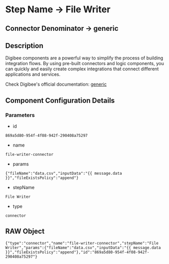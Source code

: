 # Step Name -> File Writer
## Connector Denominator -> generic

## Description

Digibee components are a powerful way to simplify the process of building integration flows. By using pre-built connectors and logic components, you can quickly and easily create complex integrations that connect different applications and services.

Check Digibee's official documentation: [generic](https://docs.digibee.com/documentation "Digibee documentation")

## Component Configuration Details
### Parameters

* id
```
869a5d80-954f-4f08-942f-290408a75297
```

* name
```
file-writer-connector
```

* params
```
{"fileName":"data.csv","inputData":"{{ message.data }}","fileExistsPolicy":"append"}
```

* stepName
```
File Writer
```

* type
```
connector
```


## RAW Object

```
{"type":"connector","name":"file-writer-connector","stepName":"File Writer","params":{"fileName":"data.csv","inputData":"{{ message.data }}","fileExistsPolicy":"append"},"id":"869a5d80-954f-4f08-942f-290408a75297"}
```